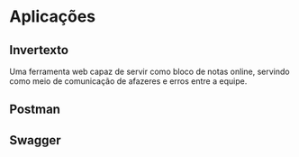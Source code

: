 # Aplicações 

## Invertexto

Uma ferramenta web capaz de servir como bloco de notas online, servindo como meio de comunicação de afazeres e erros entre a equipe.

## Postman

## Swagger

